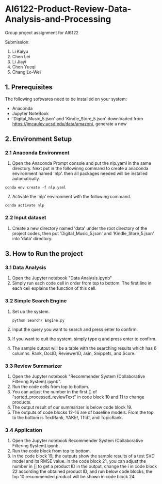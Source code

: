 # AI6122-Product-Review-Data-Analysis-and-Processing

Group project assignment for AI6122

Submission:

1. Li Kaiyu
2. Chen Lei
3. Li Jiayi
4. Chen Yueqi
5. Chang Lo-Wei

## 1. Prerequisites

The following softwares need to be installed on your system:

- Anaconda
- Jupyter NoteBook
- 'Digital_Music_5.json' and 'Kindle_Store_5.json' downloaded from https://jmcauley.ucsd.edu/data/amazon/, generate a new

## 2. Environment Setup

### 2.1 Anaconda Environment

1.  Open the Anaconda Prompt console and put the nlp.yaml in the same directory. Next put in the followinng command to create a anaconda environment named 'nlp'. then all packages needed will be installed automatically.

```
conda env create -f nlp.yaml
```

2.  Activate the 'nlp' environment with the following command.

```
conda activate nlp
```

### 2.2 Input dataset

1. Create a new directory named 'data' under the root directory of the project codes, then put 'Digital_Music_5.json' and 'Kindle_Store_5.json' into 'data' directory.

## 3. How to Run the project

### 3.1 Data Analysis
1. Open the Jupyter notebook "Data Analysis.ipynb"
2. Simply run each code cell in order from top to bottom. The first line in each cell explains the function
of this cell.

### 3.2 Simple Search Engine

1. Set up the system.

   ```
   python Search\ Engine.py
   ```

2. Input the query you want to search and press enter to confirm.
3. If you want to quit the system, simply type q and press enter to confirm.
4. The sample output will be a table with the searching results which has 6 columns: Rank, DocID, ReviewerID, asin, Snippets, and Score.

### 3.3 Review Summarizer

1. Open the Jupyter notebook "Recommender System (Collaborative Filtering System).ipynb".
2. Run the code cells from top to bottom.
3. You can adjust the number in the first [] of "sorted_processed_reviewText" in code block 10 and 11 to change products.
4. The output result of our summarizer is below code block 19.
5. The outputs of code blocks 12-16 are of baseline models. From the top to the bottom is TextRank, YAKE!, TfIdf, and TopicRank.

### 3.4 Application

1. Open the Jupyter notebook Recommender System (Collaborative Filtering System).ipynb.
2. Run the code block from top to bottom.
3. In the code block 19, the outputs show the sample results of a test SVD model and its RMSE value. In the code block 21, you can adjust the number in [] to get a product ID in the output, change the i in code block 22 according the obtained product ID, and run below code blocks, the top 10 recommended product will be shown in code block 24.
